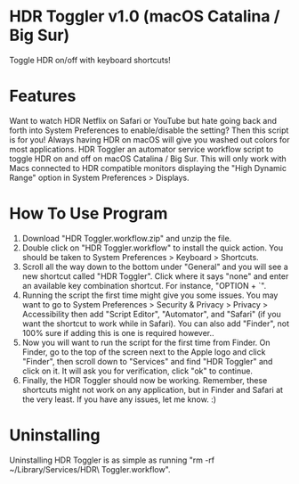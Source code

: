 # HDR Toggler v1.0 (macOS Catalina / Big Sur)
Toggle HDR on/off with keyboard shortcuts!

# Features
Want to watch HDR Netflix on Safari or YouTube but hate going back and forth into System Preferences to enable/disable the setting?  Then this script is for you!  Always having HDR on macOS will give you washed out colors for most applications.  HDR Toggler an automator service workflow script to toggle HDR on and off on macOS Catalina / Big Sur.  This will only work with Macs connected to HDR compatible monitors displaying the "High Dynamic Range" option in System Preferences > Displays.

# How To Use Program
1. Download "HDR Toggler.workflow.zip" and unzip the file.
2. Double click on "HDR Toggler.workflow" to install the quick action.  You should be taken to System Preferences > Keyboard > Shortcuts.
3. Scroll all the way down to the bottom under "General" and you will see a new shortcut called "HDR Toggler".  Click where it says "none" and enter an available key combination shortcut.  For instance, "OPTION + `".
4. Running the script the first time might give you some issues.  You may want to go to System Preferences > Security & Privacy > Privacy > Accessibility then add "Script Editor", "Automator", and "Safari" (if you want the shortcut to work while in Safari).  You can also add "Finder", not 100% sure if adding this is one is required however..
5. Now you will want to run the script for the first time from Finder.  On Finder, go to the top of the screen next to the Apple logo and click "Finder", then scroll down to "Services" and find "HDR Toggler" and click on it.  It will ask you for verification, click "ok" to continue.
6. Finally, the HDR Toggler should now be working.  Remember, these shortcuts might not work on any application, but in Finder and Safari at the very least.  If you have any issues, let me know. :)

# Uninstalling
Uninstalling HDR Toggler is as simple as running "rm -rf ~/Library/Services/HDR\ Toggler.workflow".
